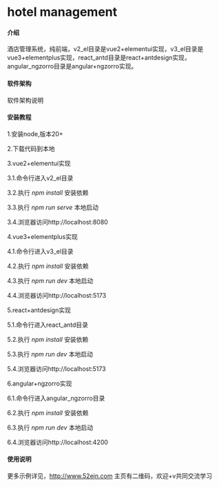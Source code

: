 # hotel management

#### 介绍
酒店管理系统，纯前端，v2_el目录是vue2+elementui实现，v3_el目录是vue3+elementplus实现，react_antd目录是react+antdesign实现，angular_ngzorro目录是angular+ngzorro实现。

#### 软件架构
软件架构说明


#### 安装教程

1.安装node,版本20+

2.下载代码到本地

3.vue2+elementui实现

3.1.命令行进入v2_el目录

3.2.执行  _npm install_  安装依赖

3.3.执行  _npm run serve_  本地启动

3.4.浏览器访问http://localhost:8080

4.vue3+elementplus实现

4.1.命令行进入v3_el目录
 
4.2.执行  _npm install_  安装依赖

4.3.执行  _npm run dev_  本地启动

4.4.浏览器访问http://localhost:5173

5.react+antdesign实现

5.1.命令行进入react_antd目录
 
5.2.执行  _npm install_  安装依赖

5.3.执行  _npm run dev_  本地启动

5.4.浏览器访问http://localhost:5173

6.angular+ngzorro实现

6.1.命令行进入angular_ngzorro目录
 
6.2.执行  _npm install_  安装依赖

6.3.执行  _npm run dev_  本地启动

6.4.浏览器访问http://localhost:4200


#### 使用说明

更多示例详见，http://www.52ejn.com
主页有二维码，欢迎+v共同交流学习